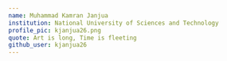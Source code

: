 ```yaml
---
name: Muhammad Kamran Janjua
institution: National University of Sciences and Technology
profile_pic: kjanjua26.png
quote: Art is long, Time is fleeting
github_user: kjanjua26
---
```


